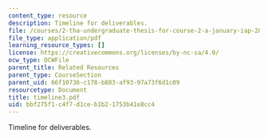 ```yaml
---
content_type: resource
description: Timeline for deliverables.
file: /courses/2-tha-undergraduate-thesis-for-course-2-a-january-iap-2007/bbf275f1c4f7d1ceb1b21753b41e8cc4_timeline3.pdf
file_type: application/pdf
learning_resource_types: []
license: https://creativecommons.org/licenses/by-nc-sa/4.0/
ocw_type: OCWFile
parent_title: Related Resources
parent_type: CourseSection
parent_uid: 66f10736-c178-b883-af93-97a73f6d1c09
resourcetype: Document
title: timeline3.pdf
uid: bbf275f1-c4f7-d1ce-b1b2-1753b41e8cc4
---
```

Timeline for deliverables.